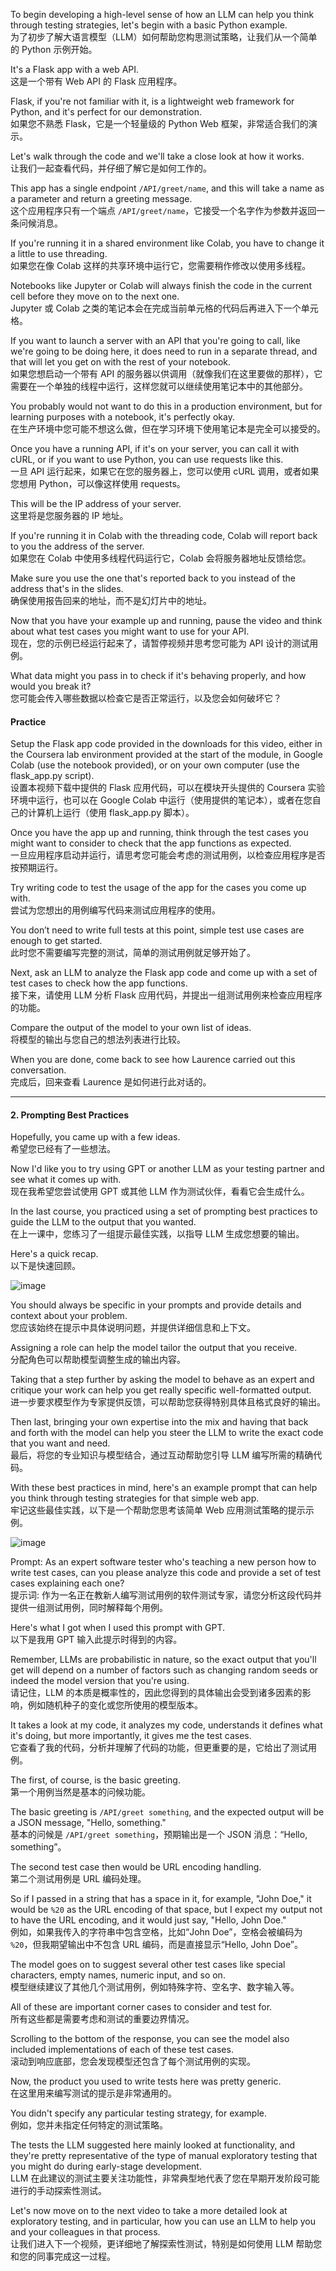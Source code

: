 To begin developing a high-level sense of how an LLM can help you think through testing strategies, let's begin with a basic Python example.  
为了初步了解大语言模型（LLM）如何帮助您构思测试策略，让我们从一个简单的 Python 示例开始。  

It's a Flask app with a web API.  
这是一个带有 Web API 的 Flask 应用程序。  

Flask, if you're not familiar with it, is a lightweight web framework for Python, and it's perfect for our demonstration.  
如果您不熟悉 Flask，它是一个轻量级的 Python Web 框架，非常适合我们的演示。  

Let's walk through the code and we'll take a close look at how it works.  
让我们一起查看代码，并仔细了解它是如何工作的。  

This app has a single endpoint `/API/greet/name`, and this will take a name as a parameter and return a greeting message.  
这个应用程序只有一个端点 `/API/greet/name`，它接受一个名字作为参数并返回一条问候消息。  

If you're running it in a shared environment like Colab, you have to change it a little to use threading.  
如果您在像 Colab 这样的共享环境中运行它，您需要稍作修改以使用多线程。  

Notebooks like Jupyter or Colab will always finish the code in the current cell before they move on to the next one.  
Jupyter 或 Colab 之类的笔记本会在完成当前单元格的代码后再进入下一个单元格。  

If you want to launch a server with an API that you're going to call, like we're going to be doing here, it does need to run in a separate thread, and that will let you get on with the rest of your notebook.  
如果您想启动一个带有 API 的服务器以供调用（就像我们在这里要做的那样），它需要在一个单独的线程中运行，这样您就可以继续使用笔记本中的其他部分。  

You probably would not want to do this in a production environment, but for learning purposes with a notebook, it's perfectly okay.  
在生产环境中您可能不想这么做，但在学习环境下使用笔记本是完全可以接受的。  

Once you have a running API, if it's on your server, you can call it with cURL, or if you want to use Python, you can use requests like this.  
一旦 API 运行起来，如果它在您的服务器上，您可以使用 cURL 调用，或者如果您想用 Python，可以像这样使用 requests。  

This will be the IP address of your server.  
这里将是您服务器的 IP 地址。  

If you're running it in Colab with the threading code, Colab will report back to you the address of the server.  
如果您在 Colab 中使用多线程代码运行它，Colab 会将服务器地址反馈给您。  

Make sure you use the one that's reported back to you instead of the address that's in the slides.  
确保使用报告回来的地址，而不是幻灯片中的地址。  

Now that you have your example up and running, pause the video and think about what test cases you might want to use for your API.  
现在，您的示例已经运行起来了，请暂停视频并思考您可能为 API 设计的测试用例。  

What data might you pass in to check if it's behaving properly, and how would you break it?  
您可能会传入哪些数据以检查它是否正常运行，以及您会如何破坏它？  

#### Practice

Setup the Flask app code provided in the downloads for this video, either in the Coursera lab environment provided at the start of the module, in Google Colab (use the notebook provided), or on your own computer (use the flask_app.py script).  
设置本视频下载中提供的 Flask 应用代码，可以在模块开头提供的 Coursera 实验环境中运行，也可以在 Google Colab 中运行（使用提供的笔记本），或者在您自己的计算机上运行（使用 flask_app.py 脚本）。  

Once you have the app up and running, think through the test cases you might want to consider to check that the app functions as expected.  
一旦应用程序启动并运行，请思考您可能会考虑的测试用例，以检查应用程序是否按预期运行。  

Try writing code to test the usage of the app for the cases you come up with.  
尝试为您想出的用例编写代码来测试应用程序的使用。  

You don’t need to write full tests at this point, simple test use cases are enough to get started.  
此时您不需要编写完整的测试，简单的测试用例就足够开始了。  

Next, ask an LLM to analyze the Flask app code and come up with a set of test cases to check how the app functions.  
接下来，请使用 LLM 分析 Flask 应用代码，并提出一组测试用例来检查应用程序的功能。  

Compare the output of the model to your own list of ideas.  
将模型的输出与您自己的想法列表进行比较。  

When you are done, come back to see how Laurence carried out this conversation.  
完成后，回来查看 Laurence 是如何进行此对话的。  

---

#### 2. Prompting Best Practices
Hopefully, you came up with a few ideas.  
希望您已经有了一些想法。  

Now I'd like you to try using GPT or another LLM as your testing partner and see what it comes up with.  
现在我希望您尝试使用 GPT 或其他 LLM 作为测试伙伴，看看它会生成什么。  

In the last course, you practiced using a set of prompting best practices to guide the LLM to the output that you wanted.  
在上一课中，您练习了一组提示最佳实践，以指导 LLM 生成您想要的输出。  

Here's a quick recap.  
以下是快速回顾。  

![image](https://github.com/user-attachments/assets/ec77efb9-218f-4ed7-9976-a4bd92ff7fa8)


You should always be specific in your prompts and provide details and context about your problem.  
您应该始终在提示中具体说明问题，并提供详细信息和上下文。  

Assigning a role can help the model tailor the output that you receive.  
分配角色可以帮助模型调整生成的输出内容。  

Taking that a step further by asking the model to behave as an expert and critique your work can help you get really specific well-formatted output.  
进一步要求模型作为专家提供反馈，可以帮助您获得特别具体且格式良好的输出。  

Then last, bringing your own expertise into the mix and having that back and forth with the model can help you steer the LLM to write the exact code that you want and need.  
最后，将您的专业知识与模型结合，通过互动帮助您引导 LLM 编写所需的精确代码。  

With these best practices in mind, here's an example prompt that can help you think through testing strategies for that simple web app.  
牢记这些最佳实践，以下是一个帮助您思考该简单 Web 应用测试策略的提示示例。  

![image](https://github.com/user-attachments/assets/08df9b56-00db-46ca-a90c-959c508fc089)

Prompt: As an expert software tester who's teaching a new person how to write test cases, can you please analyze this code and provide a set of test cases explaining each one?  
提示词: 作为一名正在教新人编写测试用例的软件测试专家，请您分析这段代码并提供一组测试用例，同时解释每个用例。  

Here's what I got when I used this prompt with GPT.  
以下是我用 GPT 输入此提示时得到的内容。  

Remember, LLMs are probabilistic in nature, so the exact output that you'll get will depend on a number of factors such as changing random seeds or indeed the model version that you're using.  
请记住，LLM 的本质是概率性的，因此您得到的具体输出会受到诸多因素的影响，例如随机种子的变化或您所使用的模型版本。  

It takes a look at my code, it analyzes my code, understands it defines what it's doing, but more importantly, it gives me the test cases.  
它查看了我的代码，分析并理解了代码的功能，但更重要的是，它给出了测试用例。  

The first, of course, is the basic greeting.  
第一个用例当然是基本的问候功能。  

The basic greeting is `/API/greet something`, and the expected output will be a JSON message, "Hello, something."  
基本的问候是 `/API/greet something`，预期输出是一个 JSON 消息：“Hello, something”。  

The second test case then would be URL encoding handling.  
第二个测试用例是 URL 编码处理。  

So if I passed in a string that has a space in it, for example, "John Doe," it would be `%20` as the URL encoding of that space, but I expect my output not to have the URL encoding, and it would just say, "Hello, John Doe."  
例如，如果我传入的字符串中包含空格，比如“John Doe”，空格会被编码为 `%20`，但我期望输出中不包含 URL 编码，而是直接显示“Hello, John Doe”。  

The model goes on to suggest several other test cases like special characters, empty names, numeric input, and so on.  
模型继续建议了其他几个测试用例，例如特殊字符、空名字、数字输入等。  

All of these are important corner cases to consider and test for.  
所有这些都是需要考虑和测试的重要边界情况。  

Scrolling to the bottom of the response, you can see the model also included implementations of each of these test cases.  
滚动到响应底部，您会发现模型还包含了每个测试用例的实现。  

Now, the product you used to write tests here was pretty generic.  
在这里用来编写测试的提示是非常通用的。  

You didn't specify any particular testing strategy, for example.  
例如，您并未指定任何特定的测试策略。  

The tests the LLM suggested here mainly looked at functionality, and they're pretty representative of the type of manual exploratory testing that you might do during early-stage development.  
LLM 在此建议的测试主要关注功能性，非常典型地代表了您在早期开发阶段可能进行的手动探索性测试。  

Let's now move on to the next video to take a more detailed look at exploratory testing, and in particular, how you can use an LLM to help you and your colleagues in that process.  
让我们进入下一个视频，更详细地了解探索性测试，特别是如何使用 LLM 帮助您和您的同事完成这一过程。  
